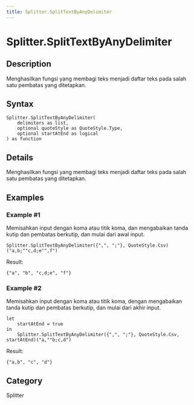 ```yaml
---
title: Splitter.SplitTextByAnyDelimiter
---
```


# Splitter.SplitTextByAnyDelimiter


## Description

Menghasilkan fungsi yang membagi teks menjadi daftar teks pada salah satu pembatas yang ditetapkan.


## Syntax

```powerquery
Splitter.SplitTextByAnyDelimiter(
    delimiters as list,
    optional quoteStyle as QuoteStyle.Type,
    optional startAtEnd as logical
) as function
```


## Details

Menghasilkan fungsi yang membagi teks menjadi daftar teks pada salah satu pembatas yang ditetapkan.


## Examples

### Example #1 
Memisahkan input dengan koma atau titik koma, dan mengabaikan tanda kutip dan pembatas berkutip, dan mulai dari awal input.
```powerquery
Splitter.SplitTextByAnyDelimiter({",", ";"}, QuoteStyle.Csv)("a,b;""c,d;e"",f")
```

Result: 
```powerquery
{"a", "b", "c,d;e", "f"}
```


### Example #2 
Memisahkan input dengan koma atau titik koma, dengan mengabaikan tanda kutip dan pembatas berkutip, dan mulai dari akhir input.
```powerquery
let
    startAtEnd = true
in
    Splitter.SplitTextByAnyDelimiter({",", ";"}, QuoteStyle.Csv, startAtEnd)("a,""b;c,d")
```

Result: 
```powerquery
{"a,b", "c", "d"}
```




## Category
Splitter
